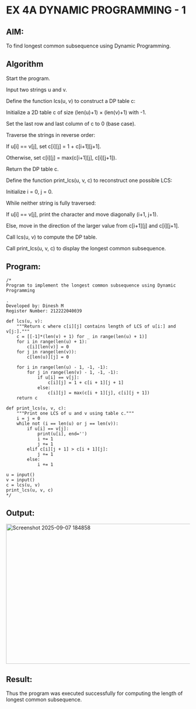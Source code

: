 # EX 4A DYNAMIC PROGRAMMING - 1

## AIM:
To find longest common subsequence using Dynamic Programming.



## Algorithm
Start the program.

Input two strings u and v.

Define the function lcs(u, v) to construct a DP table c:

Initialize a 2D table c of size (len(u)+1) × (len(v)+1) with -1.

Set the last row and last column of c to 0 (base case).

Traverse the strings in reverse order:

If u[i] == v[j], set c[i][j] = 1 + c[i+1][j+1].

Otherwise, set c[i][j] = max(c[i+1][j], c[i][j+1]).

Return the DP table c.

Define the function print_lcs(u, v, c) to reconstruct one possible LCS:

Initialize i = 0, j = 0.

While neither string is fully traversed:

If u[i] == v[j], print the character and move diagonally (i+1, j+1).

Else, move in the direction of the larger value from c[i+1][j] and c[i][j+1].

Call lcs(u, v) to compute the DP table.

Call print_lcs(u, v, c) to display the longest common subsequence. 

## Program:
```
/*
Program to implement the longest common subsequence using Dynamic Programming

.
Developed by: Dinesh M
Register Number: 212222040039

def lcs(u, v):
    """Return c where c[i][j] contains length of LCS of u[i:] and v[j:]."""
    c = [[-1]*(len(v) + 1) for _ in range(len(u) + 1)]
    for i in range(len(u) + 1):
        c[i][len(v)] = 0
    for j in range(len(v)):
        c[len(u)][j] = 0
 
    for i in range(len(u) - 1, -1, -1):
        for j in range(len(v) - 1, -1, -1):
            if u[i] == v[j]:
                c[i][j] = 1 + c[i + 1][j + 1]
            else:
                c[i][j] = max(c[i + 1][j], c[i][j + 1])
    return c
 
def print_lcs(u, v, c):
    """Print one LCS of u and v using table c."""
    i = j = 0
    while not (i == len(u) or j == len(v)):
        if u[i] == v[j]:
            print(u[i], end='')
            i += 1
            j += 1
        elif c[i][j + 1] > c[i + 1][j]:
            j += 1
        else:
            i += 1
 
u = input()
v = input()
c = lcs(u, v)
print_lcs(u, v, c)
*/
```

## Output:
<img width="1313" height="383" alt="Screenshot 2025-09-07 184858" src="https://github.com/user-attachments/assets/91ff10e9-9734-49da-8e14-0039f56f548d" />



## Result:
Thus the program was executed successfully for computing the length of longest common subsequence.
